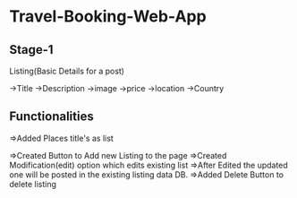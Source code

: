 # Travel-Booking-Web-App

## Stage-1
Listing(Basic Details for a post)

->Title
->Description
->image
->price
->location
->Country

## Functionalities 

=>Added Places title's as list

=>Created Button to Add new Listing to the page
=>Created Modification(edit) option which edits existing list 
=>After Edited the updated one will be posted in the existing listing data DB.
=>Added Delete Button to delete listing
